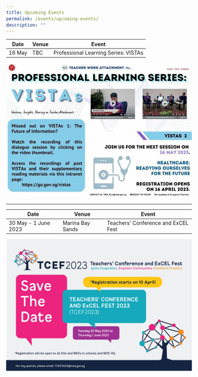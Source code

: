 ```yaml
---
title: Upcoming Events
permalink: /events/upcoming-events/
description: ""
---
```

<p id="vistas"></p>

| Date | Venue | Event|
| -------- | -------- | -------- |
| 16 May  | TBC   | Professional Learning Series: VISTAs|


<a href="https://go.gov.sg/2023vista1"><img src="/images/Events/event_vistas.jpg" style="width:1000px"></a>

<p></p>
<hr>
<p id="tcef23"></p>

| Date | Venue | Event|
| -------- | -------- | -------- |
| 30 May - 1 June 2023     | Marina Bay Sands  | Teachers' Conference and ExCEL Fest|

<a href="https://www.tcef2023.sg"><img src="/images/TCEF2023-01.png" style="width:1000px"></a>